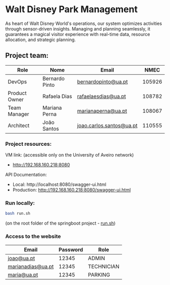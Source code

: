 # Walt Disney Park Management

As heart of Walt Disney World's operations, our system optimizes activities through sensor-driven insights. Managing and planning seamlessly, it guarantees a magical visitor experience with real-time data, resource allocation, and strategic planning.


## Project team:

| Role          | Nome           | **Email**                | NMEC   |
| ------------- |----------------|--------------------------|--------|
| DevOps        | Bernardo Pinto | bernardopinto@ua.pt      | 105926 |
| Product Owner | Rafaela Dias   | rafaelaesdias@ua.pt      | 108782 |
| Team Manager  | Mariana Perna  | marianaperna@ua.pt       | 108067 |
| Architect     | João Santos    | joao.carlos.santos@ua.pt | 110555 |

### Project resources:

VM link: (accessible only on the University of Aveiro network)
- http://192.168.160.218:8080

API Documentation: 
- Local: http://localhost:8080/swagger-ui.html
- Production: http://192.168.160.218:8080/swagger-ui.html


### Run locally:

```bash
bash run.sh
```

(on the root folder of the springboot project - [run.sh](WaltDisneyManagement/run.sh))



### Access to the website

| Email           | Password | Role       |
|-----------------|----------|------------|
| joao@ua.pt      | 12345    | ADMIN      |
| marianadias@ua.pt| 12345    | TECHNICIAN |
| maria@ua.pt | 12345    | PARKING    |

